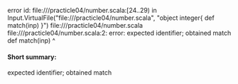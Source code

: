 error id: file://<WORKSPACE>/practicle04/number.scala:[24..29) in Input.VirtualFile("file://<WORKSPACE>/practicle04/number.scala", "object integer{
    def match(inp)
}")
file://<WORKSPACE>/practicle04/number.scala
file://<WORKSPACE>/practicle04/number.scala:2: error: expected identifier; obtained match
    def match(inp)
        ^
#### Short summary: 

expected identifier; obtained match